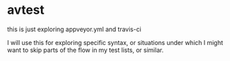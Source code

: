 # avtest
this is just exploring appveyor.yml and travis-ci

I will use this for exploring specific syntax, or situations under which
I might want to skip parts of the flow in my test lists, or similar.
